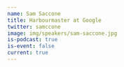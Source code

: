 ```yaml
---
name: Sam Saccone
title: Harbourmaster at Google
twitter: samccone
image: img/speakers/sam-saccone.jpg
is-podcast: true
is-event: false
current: true
---
```


